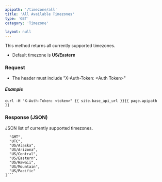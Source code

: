 ```yaml
---
apipath: '/timezone/all'
title: 'All Available Timezones'
type: 'GET'
category: 'Timezone'

layout: null
---
```


This method returns all currently supported timezones. 
* Default timezone is **US/Eastern**

### Request
* The header must include "X-Auth-Token: \<Auth Token>"

##### Example
`curl -H "X-Auth-Token: <token>" {{ site.base_api_url }}{{ page.apipath }}`


### Response (JSON)
JSON list of currently supported timezones.
```[
  "GMT", 
  "UTC", 
  "US/Alaska", 
  "US/Arizona", 
  "US/Central", 
  "US/Eastern", 
  "US/Hawaii", 
  "US/Mountain", 
  "US/Pacific"
]```
